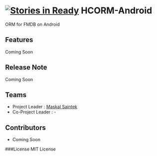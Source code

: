 [![Stories in Ready](https://badge.waffle.io/horoscode/hcorm-android.png?label=ready&title=Ready)](https://waffle.io/horoscode/hcorm-android)
HCORM-Android
=========

ORM for FMDB on Android

## Features
Coming Soon

## Release Note
Coming Soon

## Teams
- Project Leader : [Maskal Saintek](https://github.com/azizcode)
- Co-Project Leader : -

## Contributors
- Coming Soon

###License
MIT License
